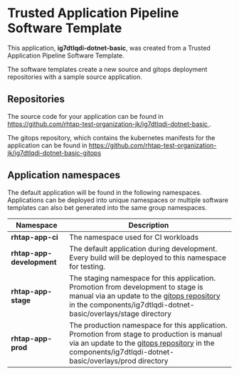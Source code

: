 # Trusted Application Pipeline Software Template

This application, **ig7dtlqdi-dotnet-basic**, was created from a Trusted Application Pipeline Software Template.

The software templates create a new source and gitops deployment repositories with a sample source application. 

## Repositories

The source code for your application can be found in [https://github.com/rhtap-test-organization-jk/ig7dtlqdi-dotnet-basic ](https://github.com/rhtap-test-organization-jk/ig7dtlqdi-dotnet-basic ).
 
The gitops repository, which contains the kubernetes manifests for the application can be found in 
[https://github.com/rhtap-test-organization-jk/ig7dtlqdi-dotnet-basic-gitops ](https://github.com/rhtap-test-organization-jk/ig7dtlqdi-dotnet-basic-gitops ) 

## Application namespaces 

The default application will be found in the following namespaces. Applications can be deployed into unique namespaces or multiple software templates can also bet generated into the same group namespaces.  

|  Namespace   |  Description   |  
| -------- | -------- |
| **rhtap-app-ci** | The namespace used for CI workloads |
| **rhtap-app-development** | The default application during development. Every build will be deployed to this namespace for testing. |
| **rhtap-app-stage** | The staging namespace for this application. Promotion from development to stage is manual via an update to the [gitops repository](https://github.com/rhtap-test-organization-jk/ig7dtlqdi-dotnet-basic-gitops ) in the components/ig7dtlqdi-dotnet-basic/overlays/stage directory |
| **rhtap-app-prod** | The production namespace for this application. Promotion from stage to production is manual via an update to the [gitops repository](https://github.com/rhtap-test-organization-jk/ig7dtlqdi-dotnet-basic-gitops ) in the components/ig7dtlqdi-dotnet-basic/overlays/prod directory |